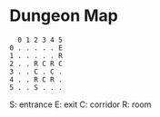 # Dungeon Map

```
  0 1 2 3 4 5 
0 . . . . . E 
1 . . . . . R 
2 . . R C R C 
3 . . C . C . 
4 . . R C R . 
5 . . S . . . 
```

S: entrance
E: exit
C: corridor
R: room
